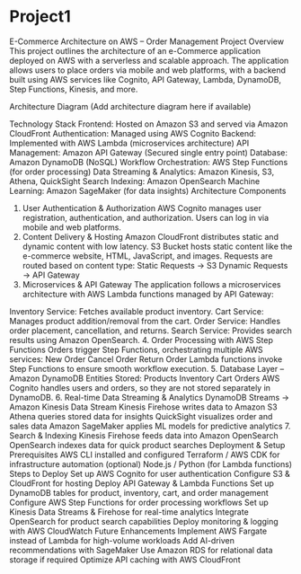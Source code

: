 # Project1

E-Commerce Architecture on AWS – Order Management Project
Overview
This project outlines the architecture of an e-Commerce application deployed on AWS with a serverless and scalable approach. The application allows users to place orders via mobile and web platforms, with a backend built using AWS services like Cognito, API Gateway, Lambda, DynamoDB, Step Functions, Kinesis, and more.

Architecture Diagram
(Add architecture diagram here if available)

Technology Stack
Frontend: Hosted on Amazon S3 and served via Amazon CloudFront
Authentication: Managed using AWS Cognito
Backend: Implemented with AWS Lambda (microservices architecture)
API Management: Amazon API Gateway (Secured single entry point)
Database: Amazon DynamoDB (NoSQL)
Workflow Orchestration: AWS Step Functions (for order processing)
Data Streaming & Analytics: Amazon Kinesis, S3, Athena, QuickSight
Search Indexing: Amazon OpenSearch
Machine Learning: Amazon SageMaker (for data insights)
Architecture Components
1. User Authentication & Authorization
AWS Cognito manages user registration, authentication, and authorization.
Users can log in via mobile and web platforms.
2. Content Delivery & Hosting
Amazon CloudFront distributes static and dynamic content with low latency.
S3 Bucket hosts static content like the e-commerce website, HTML, JavaScript, and images.
Requests are routed based on content type:
Static Requests → S3
Dynamic Requests → API Gateway
3. Microservices & API Gateway
The application follows a microservices architecture with AWS Lambda functions managed by API Gateway:

Inventory Service: Fetches available product inventory.
Cart Service: Manages product addition/removal from the cart.
Order Service: Handles order placement, cancellation, and returns.
Search Service: Provides search results using Amazon OpenSearch.
4. Order Processing with AWS Step Functions
Orders trigger Step Functions, orchestrating multiple AWS services:
New Order
Cancel Order
Return Order
Lambda functions invoke Step Functions to ensure smooth workflow execution.
5. Database Layer – Amazon DynamoDB
Entities Stored:
Products
Inventory
Cart
Orders
AWS Cognito handles users and orders, so they are not stored separately in DynamoDB.
6. Real-time Data Streaming & Analytics
DynamoDB Streams → Amazon Kinesis Data Stream
Kinesis Firehose writes data to Amazon S3
Athena queries stored data for insights
QuickSight visualizes order and sales data
Amazon SageMaker applies ML models for predictive analytics
7. Search & Indexing
Kinesis Firehose feeds data into Amazon OpenSearch
OpenSearch indexes data for quick product searches
Deployment & Setup
Prerequisites
AWS CLI installed and configured
Terraform / AWS CDK for infrastructure automation (optional)
Node.js / Python (for Lambda functions)
Steps to Deploy
Set up AWS Cognito for user authentication
Configure S3 & CloudFront for hosting
Deploy API Gateway & Lambda Functions
Set up DynamoDB tables for product, inventory, cart, and order management
Configure AWS Step Functions for order processing workflows
Set up Kinesis Data Streams & Firehose for real-time analytics
Integrate OpenSearch for product search capabilities
Deploy monitoring & logging with AWS CloudWatch
Future Enhancements
Implement AWS Fargate instead of Lambda for high-volume workloads
Add AI-driven recommendations with SageMaker
Use Amazon RDS for relational data storage if required
Optimize API caching with AWS CloudFront
